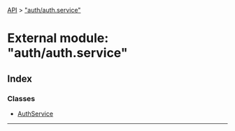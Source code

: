 [API](../README.md) > ["auth/auth.service"](../modules/_auth_auth_service_.md)

# External module: "auth/auth.service"

## Index

### Classes

* [AuthService](../classes/_auth_auth_service_.authservice.md)

---

